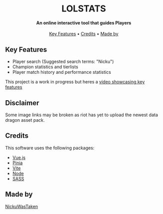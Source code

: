 <h1 align="center">
  LOLSTATS
</h1>

<h4 align="center">An online interactive tool that guides Players</h4>


<p align="center">
  <a href="#key-features">Key Features</a> •
  <a href="#credits">Credits</a> •
  <a href="#license">Made by</a>
</p>


## Key Features

* Player search (Suggested search terms: "Nicku")
* Champion statistics and tierlists
* Player match history and performance statistics


This project is a work in progress but heres a <a href="https://nicku.dk/lolstats-showcase.mp4">video showcasing key features</a>

## Disclaimer
Some image links may be broken as riot has yet to upload the newest data dragon asset pack. <br />

## Credits

This software uses the following packages:

- [Vue.js](https://vuejs.org)
- [Pinia](https://pinia.vuejs.org)
- [Vite](https://vitejs.dev)
- [Node](https://nodejs.org/en)
- [SASS](https://sass-lang.com/)





## Made by 

[NickuWasTaken](https://github.com/NickuWasTaken)
